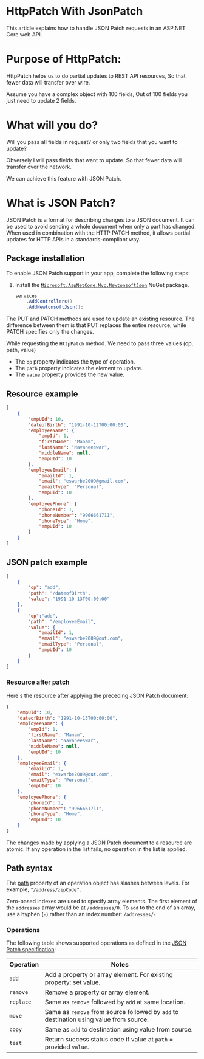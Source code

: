 # HttpPatch With JsonPatch

This article explains how to handle JSON Patch requests in an ASP.NET Core web API.

# Purpose of HttpPatch:

HttpPatch helps us to do partial updates to REST API resources, So that fewer data will transfer over wire. 

Assume you have a complex object with 100 fields, Out of 100 fields you just need to update 2 fields. 

# What will you do?
Will you pass all fields in request? or only two fields that you want to update?

Obversely I will pass fields that want to update. So that fewer data will transfer over the network.

We can achieve this feature with JSON Patch.  

# What is JSON Patch?

JSON Patch is a format for describing changes to a JSON document. It can be used to avoid sending a whole document when only a part has changed. 
When used in combination with the HTTP PATCH method, it allows partial updates for HTTP APIs in a standards-compliant way.

## Package installation

To enable JSON Patch support in your app, complete the following steps:

1. Install the [`Microsoft.AspNetCore.Mvc.NewtonsoftJson`](https://www.nuget.org/packages/Microsoft.AspNetCore.Mvc.NewtonsoftJson/) NuGet package.

    ```csharp
    services
        .AddControllers()
        .AddNewtonsoftJson();
    ```

The PUT and PATCH methods are used to update an existing resource. The difference between them is that PUT replaces the entire resource, while PATCH specifies only the changes.

While requesting the `HttpPatch` method. We need to pass three values (op, path, value)


* The `op` property indicates the type of operation.
* The `path` property indicates the element to update.
* The `value` property provides the new value.

## Resource example


```json
[
    {
        "empUId": 10,
        "dateofBirth": "1991-10-12T00:00:00",
        "employeeName": {
            "empId": 1,
            "firstName": "Manam",
            "lastName": "Navaneeswar",
            "middleName": null,
            "empUId": 10
        },
        "employeeEmail": {
            "emailId": 1,
            "email": "eswarbe2009@gmail.com",
            "emailType": "Personal",
            "empUId": 10
        },
        "employeePhone": {
            "phoneId": 1,
            "phoneNumber": "9966661711",
            "phoneType": "Home",
            "empUId": 10
        }
    }
]
```

## JSON patch example

```json
[
    {
        "op": "add",
        "path": "/dateofBirth",
        "value": "1991-10-13T00:00:00"
    },
    {
        "op":"add",
        "path": "/employeeEmail",
        "value": {
            "emailId": 1,
            "email": "eswarbe2009@out.com",
            "emailType": "Personal",
            "empUId": 10
        }
    }
]
```

### Resource after patch

Here's the resource after applying the preceding JSON Patch document:

```json
{
    "empUId": 10,
    "dateofBirth": "1991-10-13T00:00:00",
    "employeeName": {
        "empId": 1,
        "firstName": "Manam",
        "lastName": "Navaneeswar",
        "middleName": null,
        "empUId": 10
    },
    "employeeEmail": {
        "emailId": 1,
        "email": "eswarbe2009@out.com",
        "emailType": "Personal",
        "empUId": 10
    },
    "employeePhone": {
        "phoneId": 1,
        "phoneNumber": "9966661711",
        "phoneType": "Home",
        "empUId": 10
    }
}
```

The changes made by applying a JSON Patch document to a resource are atomic. If any operation in the list fails, no operation in the list is applied.

## Path syntax

The [path](https://tools.ietf.org/html/rfc6901) property of an operation object has slashes between levels. For example, `"/address/zipCode"`.

Zero-based indexes are used to specify array elements. The first element of the `addresses` array would be at `/addresses/0`. To `add` to the end of an array, use a hyphen (`-`) rather than an index number: `/addresses/-`.

### Operations

The following table shows supported operations as defined in the [JSON Patch specification](https://tools.ietf.org/html/rfc6902):

|Operation  | Notes |
|-----------|--------------------------------|
| `add`     | Add a property or array element. For existing property: set value.|
| `remove`  | Remove a property or array element. |
| `replace` | Same as `remove` followed by `add` at same location. |
| `move`    | Same as `remove` from source followed by `add` to destination using value from source. |
| `copy`    | Same as `add` to destination using value from source. |
| `test`    | Return success status code if value at `path` = provided `value`.|
